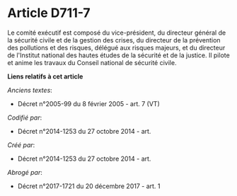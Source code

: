 # Article D711-7

Le comité exécutif est composé du vice-président, du directeur général de la sécurité civile et de la gestion des crises, du
directeur de la prévention des pollutions et des risques, délégué aux risques majeurs, et du directeur de l'Institut national
des hautes études de la sécurité et de la justice. Il pilote et anime les travaux du Conseil national de sécurité civile.

**Liens relatifs à cet article**

_Anciens textes_:

  - Décret n°2005-99 du 8 février 2005 - art. 7 (VT)

_Codifié par_:

  - Décret n°2014-1253 du 27 octobre 2014 - art.

_Créé par_:

  - Décret n°2014-1253 du 27 octobre 2014 - art.

_Abrogé par_:

  - Décret n°2017-1721 du 20 décembre 2017 - art. 1
